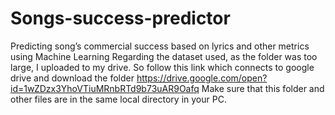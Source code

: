 # Songs-success-predictor
Predicting song’s commercial success based on lyrics and other metrics using Machine Learning
Regarding the dataset used, as the folder was too large, I uploaded to my drive. So follow this link which connects to google drive and download the folder
https://drive.google.com/open?id=1wZDzx3YhoVTiuMRnbRTd9b73uAR9Oafq
Make sure that this folder and other files are in the same local directory in your PC.
